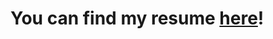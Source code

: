 # You can find my resume [here](https://raw.githubusercontent.com/LeahJuddNKU/resume/main/LeahJuddResume-2025.pdf)!
